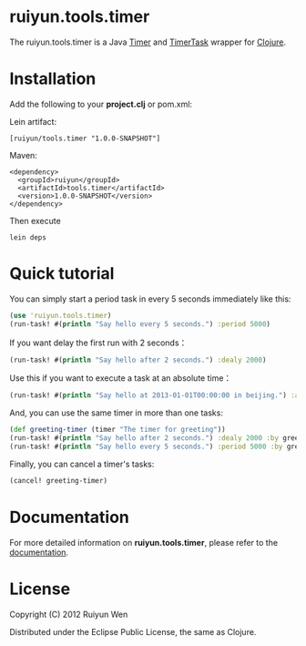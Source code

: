 ruiyun.tools.timer
=========

The ruiyun.tools.timer is a Java [Timer] and [TimerTask] wrapper for [Clojure].

Installation
============

Add the following to your **project.clj** or pom.xml:

Lein artifact:

    [ruiyun/tools.timer "1.0.0-SNAPSHOT"]

Maven:

    <dependency>
      <groupId>ruiyun</groupId>
      <artifactId>tools.timer</artifactId>
      <version>1.0.0-SNAPSHOT</version>
    </dependency>

Then execute

    lein deps

Quick tutorial
==============

You can simply start a period task in every 5 seconds immediately like this:

```clojure
(use 'ruiyun.tools.timer)
(run-task! #(println "Say hello every 5 seconds.") :period 5000)
```

If you want delay the first run with 2 seconds：

```clojure
(run-task! #(println "Say hello after 2 seconds.") :dealy 2000)
```

Use this if you want to execute a task at an absolute time：

```clojure
(run-task! #(println "Say hello at 2013-01-01T00:00:00 in beijing.") :at #inst "2013-01-01T00:00:00+08:00")
```

And, you can use the same timer in more than one tasks:

```clojure
(def greeting-timer (timer "The timer for greeting"))
(run-task! #(println "Say hello after 2 seconds.") :dealy 2000 :by greeting-timer)
(run-task! #(println "Say hello every 5 seconds.") :period 5000 :by greeting-timer)
```

Finally, you can cancel a timer's tasks:

```clojure
(cancel! greeting-timer)
```

Documentation
=============

For more detailed information on **ruiyun.tools.timer**, please refer to the  [documentation].

License
=======

Copyright (C) 2012 Ruiyun Wen

Distributed under the Eclipse Public License, the same as Clojure.

[Timer]:                http://docs.oracle.com/javase/7/docs/api/java/util/Timer.html
[TimerTask]:            http://docs.oracle.com/javase/7/docs/api/java/util/TimerTask.html
[Clojure]:              http://clojure.org/
[documentation]:        http://ruiyun.github.com/tools.timer/